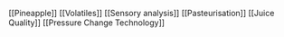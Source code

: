 [[Pineapple]]
[[Volatiles]]
[[Sensory analysis]]
[[Pasteurisation]]
[[Juice Quality]]
[[Pressure Change Technology]]
